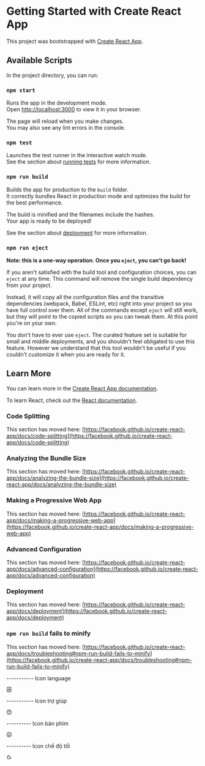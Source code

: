 # Getting Started with Create React App

This project was bootstrapped with [Create React App](https://github.com/facebook/create-react-app).

## Available Scripts

In the project directory, you can run:

### `npm start`

Runs the app in the development mode.\
Open [http://localhost:3000](http://localhost:3000) to view it in your browser.

The page will reload when you make changes.\
You may also see any lint errors in the console.

### `npm test`

Launches the test runner in the interactive watch mode.\
See the section about [running tests](https://facebook.github.io/create-react-app/docs/running-tests) for more information.

### `npm run build`

Builds the app for production to the `build` folder.\
It correctly bundles React in production mode and optimizes the build for the best performance.

The build is minified and the filenames include the hashes.\
Your app is ready to be deployed!

See the section about [deployment](https://facebook.github.io/create-react-app/docs/deployment) for more information.

### `npm run eject`

**Note: this is a one-way operation. Once you `eject`, you can't go back!**

If you aren't satisfied with the build tool and configuration choices, you can `eject` at any time. This command will remove the single build dependency from your project.

Instead, it will copy all the configuration files and the transitive dependencies (webpack, Babel, ESLint, etc) right into your project so you have full control over them. All of the commands except `eject` will still work, but they will point to the copied scripts so you can tweak them. At this point you're on your own.

You don't have to ever use `eject`. The curated feature set is suitable for small and middle deployments, and you shouldn't feel obligated to use this feature. However we understand that this tool wouldn't be useful if you couldn't customize it when you are ready for it.

## Learn More

You can learn more in the [Create React App documentation](https://facebook.github.io/create-react-app/docs/getting-started).

To learn React, check out the [React documentation](https://reactjs.org/).

### Code Splitting

This section has moved here: [https://facebook.github.io/create-react-app/docs/code-splitting](https://facebook.github.io/create-react-app/docs/code-splitting)

### Analyzing the Bundle Size

This section has moved here: [https://facebook.github.io/create-react-app/docs/analyzing-the-bundle-size](https://facebook.github.io/create-react-app/docs/analyzing-the-bundle-size)

### Making a Progressive Web App

This section has moved here: [https://facebook.github.io/create-react-app/docs/making-a-progressive-web-app](https://facebook.github.io/create-react-app/docs/making-a-progressive-web-app)

### Advanced Configuration

This section has moved here: [https://facebook.github.io/create-react-app/docs/advanced-configuration](https://facebook.github.io/create-react-app/docs/advanced-configuration)

### Deployment

This section has moved here: [https://facebook.github.io/create-react-app/docs/deployment](https://facebook.github.io/create-react-app/docs/deployment)

### `npm run build` fails to minify

This section has moved here: [https://facebook.github.io/create-react-app/docs/troubleshooting#npm-run-build-fails-to-minify](https://facebook.github.io/create-react-app/docs/troubleshooting#npm-run-build-fails-to-minify)

----------- Icon language

<span class="Button_icon__+4aRu menuPopper_icon-menu-item__cMi2K"><i style="line-height: 0;"><svg width="1em" height="1em" viewBox="0 0 48 48" fill="currentColor" xmlns="http://www.w3.org/2000/svg"><path fill-rule="evenodd" clip-rule="evenodd" d="M11 2C7.68629 2 5 4.68629 5 8V40C5 43.3137 7.68629 46 11 46H37C40.3137 46 43 43.3137 43 40V8C43 4.68629 40.3137 2 37 2H11ZM9 8C9 6.89543 9.89543 6 11 6H37C38.1046 6 39 6.89543 39 8V40C39 41.1046 38.1046 42 37 42H11C9.89543 42 9 41.1046 9 40V8ZM26.063 14.1175C25.7306 13.4415 25.0465 13.0096 24.2933 13.0002C23.54 12.9907 22.8453 13.4054 22.4961 14.0729L15.6945 27.0746L12.4672 33.1814C12.2092 33.6697 12.3958 34.2747 12.8841 34.5328L14.6524 35.4672C15.1407 35.7253 15.7457 35.5386 16.0038 35.0503L18.6718 30.0017H29.4421L32.0324 35.0274C32.2854 35.5183 32.8885 35.7112 33.3794 35.4581L35.1572 34.5419C35.6481 34.2888 35.8409 33.6858 35.5879 33.1948L32.4477 27.1022L26.063 14.1175ZM27.4492 26.0017H20.77L24.213 19.4202L27.4492 26.0017Z"></path></svg></i></span>

----------- Icon trợ giúp

<span class="Button_icon__+4aRu menuPopper_icon-menu-item__cMi2K"><i style="line-height: 0;"><svg width="1em" height="1em" viewBox="0 0 48 48" fill="currentColor" xmlns="http://www.w3.org/2000/svg"><path fill-rule="evenodd" clip-rule="evenodd" d="M24 6C14.0589 6 6 14.0589 6 24C6 33.9411 14.0589 42 24 42C33.9411 42 42 33.9411 42 24C42 14.0589 33.9411 6 24 6ZM2 24C2 11.8497 11.8497 2 24 2C36.1503 2 46 11.8497 46 24C46 36.1503 36.1503 46 24 46C11.8497 46 2 36.1503 2 24ZM24.0909 15C22.172 15 20.3433 16.2292 19.2617 18.61C19.0332 19.1128 18.4726 19.4 17.9487 19.2253L16.0513 18.5929C15.5274 18.4182 15.2406 17.8497 15.4542 17.3405C16.9801 13.7031 20.0581 11 24.0909 11C28.459 11 32 14.541 32 18.9091C32 21.2138 30.7884 23.4606 29.2167 25.074C27.8157 26.5121 25.5807 27.702 22.9988 27.9518C22.4491 28.0049 22.0001 27.5523 22.0001 27V25C22.0001 24.4477 22.4504 24.0057 22.9955 23.9167C24.2296 23.7153 25.5034 23.1533 26.3515 22.2828C27.4389 21.1666 28 19.8679 28 18.9091C28 16.7502 26.2498 15 24.0909 15ZM24 36C22.3431 36 21 34.6569 21 33C21 31.3431 22.3431 30 24 30C25.6569 30 27 31.3431 27 33C27 34.6569 25.6569 36 24 36Z"></path></svg></i></span>

---------- Icon bàn phím

<span class="Button_icon__+4aRu menuPopper_icon-menu-item__cMi2K"><i style="line-height: 0;"><svg width="1em" height="1em" viewBox="0 0 48 48" fill="currentColor" xmlns="http://www.w3.org/2000/svg"><path fill-rule="evenodd" clip-rule="evenodd" d="M6 24C6 14.0589 14.0589 6 24 6C33.9411 6 42 14.0589 42 24C42 33.9411 33.9411 42 24 42C14.0589 42 6 33.9411 6 24ZM24 2C11.8497 2 2 11.8497 2 24C2 36.1503 11.8497 46 24 46C36.1503 46 46 36.1503 46 24C46 11.8497 36.1503 2 24 2ZM15 14C14.4477 14 14 14.4477 14 15V17C14 17.5523 14.4477 18 15 18H17C17.5523 18 18 17.5523 18 17V15C18 14.4477 17.5523 14 17 14H15ZM14 31C14 30.4477 14.4477 30 15 30H33C33.5523 30 34 30.4477 34 31V33C34 33.5523 33.5523 34 33 34H15C14.4477 34 14 33.5523 14 33V31ZM15 22C14.4477 22 14 22.4477 14 23V25C14 25.5523 14.4477 26 15 26H17C17.5523 26 18 25.5523 18 25V23C18 22.4477 17.5523 22 17 22H15ZM22 15C22 14.4477 22.4477 14 23 14H25C25.5523 14 26 14.4477 26 15V17C26 17.5523 25.5523 18 25 18H23C22.4477 18 22 17.5523 22 17V15ZM23 22C22.4477 22 22 22.4477 22 23V25C22 25.5523 22.4477 26 23 26H25C25.5523 26 26 25.5523 26 25V23C26 22.4477 25.5523 22 25 22H23ZM30 15C30 14.4477 30.4477 14 31 14H33C33.5523 14 34 14.4477 34 15V17C34 17.5523 33.5523 18 33 18H31C30.4477 18 30 17.5523 30 17V15ZM31 22C30.4477 22 30 22.4477 30 23V25C30 25.5523 30.4477 26 31 26H33C33.5523 26 34 25.5523 34 25V23C34 22.4477 33.5523 22 33 22H31Z"></path></svg></i></span>

---------- Icon chế độ tối

<span class="Button_icon__+4aRu menuPopper_icon-menu-item__cMi2K"><i style="line-height: 0;"><svg width="1em" height="1em" viewBox="0 0 48 48" fill="currentColor" xmlns="http://www.w3.org/2000/svg"><path fill-rule="evenodd" clip-rule="evenodd" d="M20.3019 6.38068C21.723 6.08373 22.9615 7.16986 23.009 8.50693C23.2751 16.0034 29.4377 22 37 22C37.8141 22 38.6105 21.9307 39.3839 21.7982C40.7019 21.5723 42 22.5655 42 24C42 33.9411 33.9411 42 24 42C14.0589 42 6 33.9411 6 24C6 15.3248 12.1351 8.0871 20.3019 6.38068ZM19.2223 10.8358C13.8426 12.7885 10 17.9473 10 24C10 31.732 16.268 38 24 38C31.06 38 36.8994 32.7742 37.8611 25.9797C37.5756 25.9932 37.2886 26 37 26C28.0237 26 20.5827 19.4301 19.2223 10.8358Z"></path></svg></i></span>
